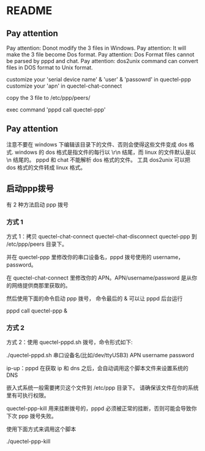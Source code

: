 # README

## Pay attention

Pay attention: Donot modify the 3 files in Windows.
Pay attention: It will make the 3 file become Dos format. 
Pay attention: Dos Format files cannot be parsed by pppd and chat.
Pay attention: dos2unix command can convert files in DOS format to Unix format.

customize your 'serial device name' & 'user' & 'passowrd' in quectel-ppp
customize your 'apn' in quectel-chat-connect

copy the 3 file to /etc/ppp/peers/

exec command 'pppd call quectel-ppp'

## Pay attention

注意不要在 windows 下编辑该目录下的文件、否则会使得这些文件变成 dos 格式.
windows 的 dos 格式是指文件的每行以 \r\n 结尾，而 linux 的文件默认是以 \n 结尾的。
pppd 和 chat 不能解析 dos 格式的文件。
工具 dos2unix 可以把 dos 格式的文件转成 linux 格式。

## 启动ppp拨号

有 2 种方法启动 ppp 拨号

### 方式 1

方式 1：拷贝 quectel-chat-connect quectel-chat-disconnect quectel-ppp 到 /etc/ppp/peers 目录下。

并在 quectel-ppp 里修改你的串口设备名，pppd 拨号使用的 username，password。

在 quectel-chat-connect 里修改你的 APN。APN/username/password 是从你的网络提供商那里获取的。

然后使用下面的命令启动 ppp 拨号， 命令最后的 & 可以让 pppd 后台运行

pppd call quectel-ppp &

### 方式 2

方式 2：使用 quectel-pppd.sh 拨号，命令形式如下:

./quectel-pppd.sh 串口设备名(比如/dev/ttyUSB3) APN username password

ip-up：pppd 在获取 ip 和 dns 之后，会自动调用这个脚本文件来设置系统的 DNS

嵌入式系统一般需要拷贝这个文件到 /etc/ppp 目录下。
请确保该文件在你的系统里有可执行权限。

quectel-ppp-kill 用来挂断拨号的，pppd 必须被正常的挂断，否则可能会导致你下次 ppp 拨号失败。

使用下面方式来调用这个脚本

./quectel-ppp-kill 